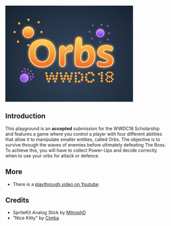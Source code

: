 ![OrbsBanner](Orbs.playgroundbook/Contents/Resources/PlaygroundIcon.png)

## Introduction
This playground is an **accepted** submission for the WWDC18 Scholarship and features a game where you control a player with four different abilities that allow it to manipulate smaller entities, called Orbs. The objective is to survive through the waves of enemies before ultimately defeating The Boss. To achieve this, you will have to collect Power-Ups and decide correctly when to use your orbs for attack or defence.

## More
- There is a [playthrough video on Youtube](https://www.youtube.com/watch?v=W-tzS0x1SiA).

## Credits
- SpriteKit Analog Stick by [MitrophD](https://github.com/MitrophD)
- "Nice Kitty" by [Cimba](https://cimba.newgrounds.com/)
